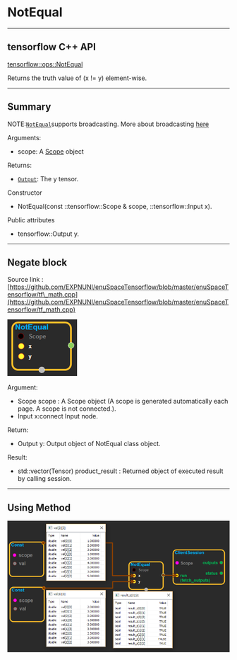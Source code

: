 # NotEqual

---

## tensorflow C++ API

[tensorflow::ops::NotEqual](https://www.tensorflow.org/api_docs/cc/class/tensorflow/ops/not-equal)

Returns the truth value of \(x != y\) element-wise.

---

## Summary

NOTE:[`NotEqual`](https://www.tensorflow.org/api_docs/cc/class/tensorflow/ops/not-equal.html#classtensorflow_1_1ops_1_1_not_equal)supports broadcasting. More about broadcasting [here](http://docs.scipy.org/doc/numpy/user/basics.broadcasting.html)

Arguments:

* scope: A [Scope](https://www.tensorflow.org/api_docs/cc/class/tensorflow/scope.html#classtensorflow_1_1_scope) object

Returns:

* [`Output`](https://www.tensorflow.org/api_docs/cc/class/tensorflow/output.html#classtensorflow_1_1_output): The y tensor.

Constructor

* NotEqual\(const ::tensorflow::Scope & scope,  ::tensorflow::Input x\).

Public attributes

* tensorflow::Output y.

---

## Negate block

Source link : [https://github.com/EXPNUNI/enuSpaceTensorflow/blob/master/enuSpaceTensorflow/tf\_math.cpp](https://github.com/EXPNUNI/enuSpaceTensorflow/blob/master/enuSpaceTensorflow/tf_math.cpp)

![](/assets/math_NotEqual_Symbol.png)

Argument:

* Scope scope : A Scope object \(A scope is generated automatically each page. A scope is not connected.\).
* Input x:connect  Input node.

Return:

* Output y: Output object of NotEqual class object.

Result:

* std::vector\(Tensor\) product\_result : Returned object of executed result by calling session.

---

## Using Method

![](/assets/math_NotEqual_Method.png)

